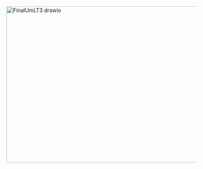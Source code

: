 
<img width="850" height="413" alt="FinalUmLT3 drawio" src="https://github.com/user-attachments/assets/523e2fa5-96e2-45a8-88b5-f34289bb23e2" />
